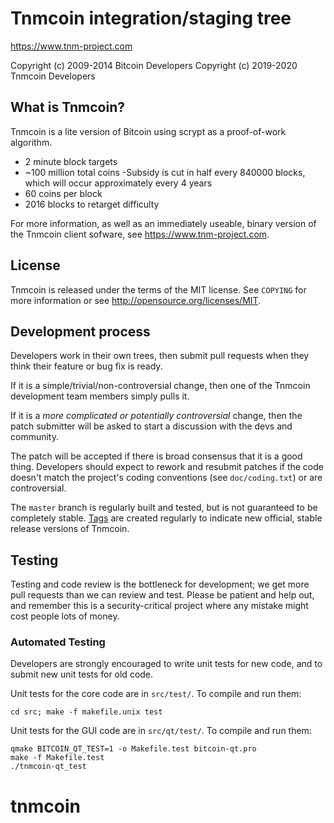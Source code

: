 Tnmcoin integration/staging tree
================================

https://www.tnm-project.com

Copyright (c) 2009-2014 Bitcoin Developers
Copyright (c) 2019-2020 Tnmcoin Developers

What is Tnmcoin?
----------------

Tnmcoin is a lite version of Bitcoin using scrypt as a proof-of-work algorithm.
 - 2 minute block targets
 - ~100 million total coins
 -Subsidy is cut in half every 840000 blocks, which will occur approximately every 4 years
 - 60 coins per block
 - 2016 blocks to retarget difficulty

For more information, as well as an immediately useable, binary version of
the Tnmcoin client sofware, see 
https://www.tnm-project.com.


License
-------

Tnmcoin is released under the terms of the MIT license. See `COPYING` for more
information or see http://opensource.org/licenses/MIT.

Development process
-------------------

Developers work in their own trees, then submit pull requests when they think
their feature or bug fix is ready.

If it is a simple/trivial/non-controversial change, then one of the Tnmcoin
development team members simply pulls it.

If it is a *more complicated or potentially controversial* change, then the patch
submitter will be asked to start a discussion with the devs and community.

The patch will be accepted if there is broad consensus that it is a good thing.
Developers should expect to rework and resubmit patches if the code doesn't
match the project's coding conventions (see `doc/coding.txt`) or are
controversial.

The `master` branch is regularly built and tested, but is not guaranteed to be
completely stable. [Tags](https://github.com/tnmcoin-project/tnmcoin/tags) are created
regularly to indicate new official, stable release versions of Tnmcoin.

Testing
-------

Testing and code review is the bottleneck for development; we get more pull
requests than we can review and test. Please be patient and help out, and
remember this is a security-critical project where any mistake might cost people
lots of money.

### Automated Testing

Developers are strongly encouraged to write unit tests for new code, and to
submit new unit tests for old code.

Unit tests for the core code are in `src/test/`. To compile and run them:

    cd src; make -f makefile.unix test

Unit tests for the GUI code are in `src/qt/test/`. To compile and run them:

    qmake BITCOIN_QT_TEST=1 -o Makefile.test bitcoin-qt.pro
    make -f Makefile.test
    ./tnmcoin-qt_test


# tnmcoin
